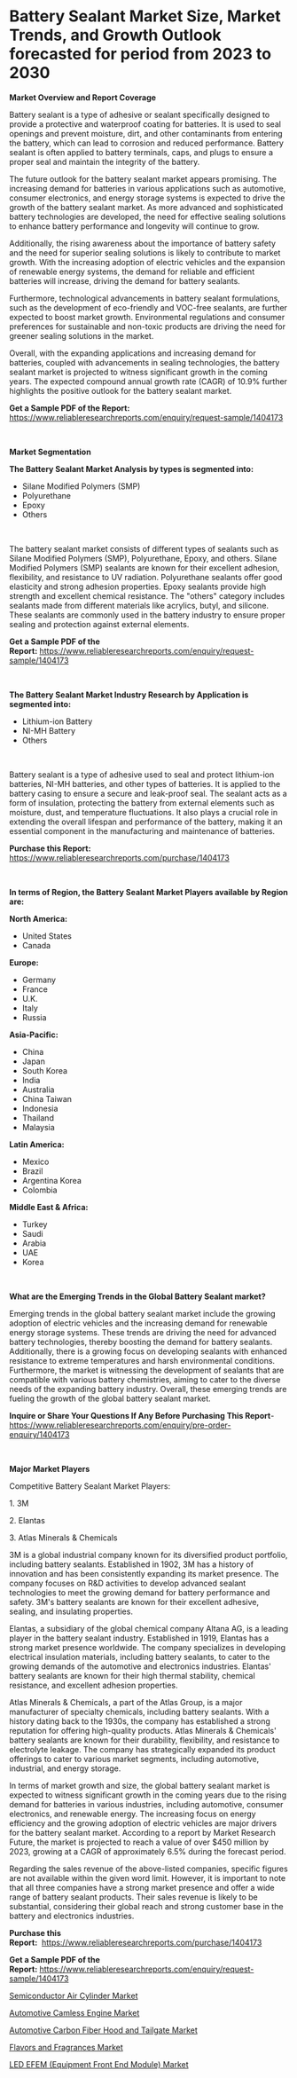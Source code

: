 <p><h1>Battery Sealant Market Size, Market Trends, and Growth Outlook forecasted for period from 2023 to 2030</h1></p><p><strong>Market Overview and Report Coverage</strong></p>
<p><p>Battery sealant is a type of adhesive or sealant specifically designed to provide a protective and waterproof coating for batteries. It is used to seal openings and prevent moisture, dirt, and other contaminants from entering the battery, which can lead to corrosion and reduced performance. Battery sealant is often applied to battery terminals, caps, and plugs to ensure a proper seal and maintain the integrity of the battery.</p><p>The future outlook for the battery sealant market appears promising. The increasing demand for batteries in various applications such as automotive, consumer electronics, and energy storage systems is expected to drive the growth of the battery sealant market. As more advanced and sophisticated battery technologies are developed, the need for effective sealing solutions to enhance battery performance and longevity will continue to grow.</p><p>Additionally, the rising awareness about the importance of battery safety and the need for superior sealing solutions is likely to contribute to market growth. With the increasing adoption of electric vehicles and the expansion of renewable energy systems, the demand for reliable and efficient batteries will increase, driving the demand for battery sealants.</p><p>Furthermore, technological advancements in battery sealant formulations, such as the development of eco-friendly and VOC-free sealants, are further expected to boost market growth. Environmental regulations and consumer preferences for sustainable and non-toxic products are driving the need for greener sealing solutions in the market.</p><p>Overall, with the expanding applications and increasing demand for batteries, coupled with advancements in sealing technologies, the battery sealant market is projected to witness significant growth in the coming years. The expected compound annual growth rate (CAGR) of 10.9% further highlights the positive outlook for the battery sealant market.</p></p>
<p><strong>Get a Sample PDF of the Report:</strong> <a href="https://www.reliableresearchreports.com/enquiry/request-sample/1404173">https://www.reliableresearchreports.com/enquiry/request-sample/1404173</a></p>
<p>&nbsp;</p>
<p><strong>Market Segmentation</strong></p>
<p><strong>The Battery Sealant Market Analysis by types is segmented into:</strong></p>
<p><ul><li>Silane Modified Polymers (SMP)</li><li>Polyurethane</li><li>Epoxy</li><li>Others</li></ul></p>
<p>&nbsp;</p>
<p><p>The battery sealant market consists of different types of sealants such as Silane Modified Polymers (SMP), Polyurethane, Epoxy, and others. Silane Modified Polymers (SMP) sealants are known for their excellent adhesion, flexibility, and resistance to UV radiation. Polyurethane sealants offer good elasticity and strong adhesion properties. Epoxy sealants provide high strength and excellent chemical resistance. The "others" category includes sealants made from different materials like acrylics, butyl, and silicone. These sealants are commonly used in the battery industry to ensure proper sealing and protection against external elements.</p></p>
<p><strong>Get a Sample PDF of the Report:</strong>&nbsp;<a href="https://www.reliableresearchreports.com/enquiry/request-sample/1404173">https://www.reliableresearchreports.com/enquiry/request-sample/1404173</a></p>
<p>&nbsp;</p>
<p><strong>The Battery Sealant Market Industry Research by Application is segmented into:</strong></p>
<p><ul><li>Lithium-ion Battery</li><li>NI-MH Battery</li><li>Others</li></ul></p>
<p>&nbsp;</p>
<p><p>Battery sealant is a type of adhesive used to seal and protect lithium-ion batteries, NI-MH batteries, and other types of batteries. It is applied to the battery casing to ensure a secure and leak-proof seal. The sealant acts as a form of insulation, protecting the battery from external elements such as moisture, dust, and temperature fluctuations. It also plays a crucial role in extending the overall lifespan and performance of the battery, making it an essential component in the manufacturing and maintenance of batteries.</p></p>
<p><strong>Purchase this Report:</strong>&nbsp; <a href="https://www.reliableresearchreports.com/purchase/1404173">https://www.reliableresearchreports.com/purchase/1404173</a></p>
<p>&nbsp;</p>
<p><strong>In terms of Region, the Battery Sealant Market Players available by Region are:</strong></p>
<p>
    <p> <strong> North America: </strong>
        <ul>
            <li>United States</li>
            <li>Canada</li>
        </ul>
        </p> 
    <p> <strong> Europe: </strong>
        <ul>
            <li>Germany</li>
            <li>France</li>
            <li>U.K.</li>
            <li>Italy</li>
            <li>Russia</li>
        </ul>
        </p> 
    <p> <strong> Asia-Pacific: </strong>
        <ul>
            <li>China</li>
            <li>Japan</li>
            <li>South Korea</li>
            <li>India</li>
            <li>Australia</li>
            <li>China Taiwan</li>
            <li>Indonesia</li>
            <li>Thailand</li>
            <li>Malaysia</li>
        </ul>
        </p> 
    <p> <strong> Latin America: </strong>
        <ul>
            <li>Mexico</li>
            <li>Brazil</li>
            <li>Argentina Korea</li>
            <li>Colombia</li>
        </ul>
        </p> 
    <p> <strong> Middle East & Africa: </strong>
        <ul>
            <li>Turkey</li>
            <li>Saudi</li>
            <li>Arabia</li>
            <li>UAE</li>
            <li>Korea</li>
        </ul>
    </p>
    </p>
<p>&nbsp;</p>
<p><strong>What are the Emerging Trends in the Global Battery Sealant market?</strong></p>
<p><p>Emerging trends in the global battery sealant market include the growing adoption of electric vehicles and the increasing demand for renewable energy storage systems. These trends are driving the need for advanced battery technologies, thereby boosting the demand for battery sealants. Additionally, there is a growing focus on developing sealants with enhanced resistance to extreme temperatures and harsh environmental conditions. Furthermore, the market is witnessing the development of sealants that are compatible with various battery chemistries, aiming to cater to the diverse needs of the expanding battery industry. Overall, these emerging trends are fueling the growth of the global battery sealant market.</p></p>
<p><strong>Inquire or Share Your Questions If Any Before Purchasing This Report</strong>- <a href="https://www.reliableresearchreports.com/enquiry/pre-order-enquiry/1404173">https://www.reliableresearchreports.com/enquiry/pre-order-enquiry/1404173</a></p>
<p>&nbsp;</p>
<p><strong>Major Market Players</strong></p>
<p><p>Competitive Battery Sealant Market Players: </p><p>1. 3M</p><p>2. Elantas</p><p>3. Atlas Minerals & Chemicals</p><p>3M is a global industrial company known for its diversified product portfolio, including battery sealants. Established in 1902, 3M has a history of innovation and has been consistently expanding its market presence. The company focuses on R&D activities to develop advanced sealant technologies to meet the growing demand for battery performance and safety. 3M's battery sealants are known for their excellent adhesive, sealing, and insulating properties. </p><p>Elantas, a subsidiary of the global chemical company Altana AG, is a leading player in the battery sealant industry. Established in 1919, Elantas has a strong market presence worldwide. The company specializes in developing electrical insulation materials, including battery sealants, to cater to the growing demands of the automotive and electronics industries. Elantas' battery sealants are known for their high thermal stability, chemical resistance, and excellent adhesion properties.</p><p>Atlas Minerals & Chemicals, a part of the Atlas Group, is a major manufacturer of specialty chemicals, including battery sealants. With a history dating back to the 1930s, the company has established a strong reputation for offering high-quality products. Atlas Minerals & Chemicals' battery sealants are known for their durability, flexibility, and resistance to electrolyte leakage. The company has strategically expanded its product offerings to cater to various market segments, including automotive, industrial, and energy storage.</p><p>In terms of market growth and size, the global battery sealant market is expected to witness significant growth in the coming years due to the rising demand for batteries in various industries, including automotive, consumer electronics, and renewable energy. The increasing focus on energy efficiency and the growing adoption of electric vehicles are major drivers for the battery sealant market. According to a report by Market Research Future, the market is projected to reach a value of over $450 million by 2023, growing at a CAGR of approximately 6.5% during the forecast period.</p><p>Regarding the sales revenue of the above-listed companies, specific figures are not available within the given word limit. However, it is important to note that all three companies have a strong market presence and offer a wide range of battery sealant products. Their sales revenue is likely to be substantial, considering their global reach and strong customer base in the battery and electronics industries.</p></p>
<p><strong>Purchase this Report:</strong>&nbsp;&nbsp;<a href="https://www.reliableresearchreports.com/purchase/1404173">https://www.reliableresearchreports.com/purchase/1404173</a></p>
<p></p>
<p><strong>Get a Sample PDF of the Report:</strong>&nbsp;<a href="https://www.reliableresearchreports.com/enquiry/request-sample/1404173">https://www.reliableresearchreports.com/enquiry/request-sample/1404173</a></p>
<p><p><a href="https://github.com/surverupesha/Market-Research-Report-List-1/blob/main/semiconductor-air-cylinder-market.md">Semiconductor Air Cylinder Market</a></p><p><a href="https://medium.com/@vivianejast/automotive-camless-engine-market-exploring-market-share-market-trends-and-future-growth-83c7976e8747">Automotive Camless Engine Market</a></p><p><a href="https://medium.com/@jensenklein/automotive-carbon-fiber-hood-and-tailgate-market-report-reveals-the-latest-trends-and-growth-5ae570305baf">Automotive Carbon Fiber Hood and Tailgate Market</a></p><p><a href="https://www.linkedin.com/pulse/flavors-fragrances-market-size-share-global-analysis-report-lgdse/">Flavors and Fragrances Market</a></p><p><a href="https://github.com/amonskiyk/Market-Research-Report-List-1/blob/main/led-efem-equipment-front-end-module-market.md">LED EFEM (Equipment Front End Module) Market</a></p></p>